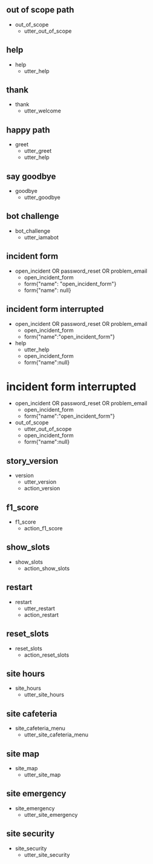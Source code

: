 ## out of scope path
* out_of_scope
  - utter_out_of_scope

## help
* help
  - utter_help

## thank
* thank
  - utter_welcome

## happy path
* greet
  - utter_greet
  - utter_help

## say goodbye
* goodbye
  - utter_goodbye

## bot challenge
* bot_challenge
  - utter_iamabot


## incident form
* open_incident OR password_reset OR problem_email
    - open_incident_form
    - form{"name": "open_incident_form"}
    - form{"name": null}

## incident form interrupted
* open_incident OR password_reset OR problem_email
    - open_incident_form
    - form{"name":"open_incident_form"}
* help
    - utter_help
    - open_incident_form
    - form{"name":null}

# incident form interrupted
* open_incident OR password_reset OR problem_email
    - open_incident_form
    - form{"name":"open_incident_form"}
* out_of_scope
    - utter_out_of_scope
    - open_incident_form
    - form{"name":null}

## story_version
* version
  - utter_version
  - action_version

## f1_score
* f1_score
  - action_f1_score

## show_slots
* show_slots
  - action_show_slots

## restart
* restart
  - utter_restart
  - action_restart

## reset_slots
* reset_slots
  - action_reset_slots

## site hours
* site_hours
  - utter_site_hours

## site cafeteria 
* site_cafeteria_menu
  - utter_site_cafeteria_menu

## site map
* site_map
  - utter_site_map

## site emergency
* site_emergency
  - utter_site_emergency

## site security
* site_security
  - utter_site_security
